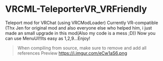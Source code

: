 # VRCML-TeleporterVR_VRFriendly
Teleport mod for VRChat (using VRCModLoader) Currently VR-compatible (Thx Jen for original mod and also everyone else who helped him, i just made an small upgrade in this mod(Also my code is a mess ;D))
Now you can use MenuUI!!Its easy as 1,2,9...Enjoy!
> When compiling from source, make sure to remove and add all references
Preview https://i.imgur.com/eCw1aS6.png
